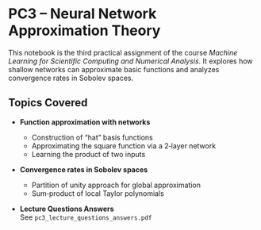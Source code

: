 # PC3 – Neural Network Approximation Theory

This notebook is the third practical assignment of the course *Machine Learning for Scientific Computing and Numerical Analysis*. It explores how shallow networks can approximate basic functions and analyzes convergence rates in Sobolev spaces.

## Topics Covered

- **Function approximation with networks**  
  - Construction of “hat” basis functions  
  - Approximating the square function via a 2‑layer network  
  - Learning the product of two inputs  

- **Convergence rates in Sobolev spaces**  
  - Partition of unity approach for global approximation  
  - Sum‑product of local Taylor polynomials 

- **Lecture Questions Answers**  
  See `pc3_lecture_questions_answers.pdf`

